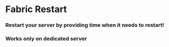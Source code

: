 # Fabric Restart

### Restart your server by providing time when it needs to restart!
### Works only on dedicated server